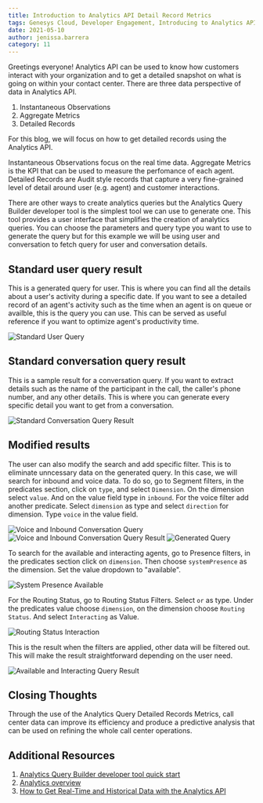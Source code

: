 ```yaml
---
title: Introduction to Analytics API Detail Record Metrics
tags: Genesys Cloud, Developer Engagement, Introducing to Analytics API
date: 2021-05-10
author: jenissa.barrera
category: 11
---
```



Greetings everyone! Analytics API can be used to know how customers interact with your organization and to get a detailed snapshot on what is going on within your contact center. There are three data perspective of data in Analytics API. 

1. Instantaneous Observations
2. Aggregate Metrics
3. Detailed Records

For this blog, we will focus on how to get detailed records using the Analytics API. 

Instantaneous Observations focus on the real time data. Aggregate Metrics is the KPI that can be used to measure the perfomance of each agent. Detailed Records are Audit style records that capture a very fine-grained level of detail around user (e.g. agent) and customer interactions.


There are other ways to create analytics queries but the Analytics Query Builder developer tool is the simplest tool we can use to generate one.  This tool provides a user interface that simplifies the creation of analytics queries. You can choose the parameters and query type you want to use to generate the query but for this example we will be using user and conversation to fetch query for user and conversation details.


## Standard user query result

This is a generated query for user. This is where you can find all the details about a user's activity during a specific date. If you want to see a detailed record of an agent's activity such as the time when an agent is on queue or availble, this is the query you can use. This can be served as useful reference if you want to optimize agent's productivity time.

![Standard User Query](standard-user-query-result.png)

## Standard conversation query result

This is a sample result for a conversation query. If you want to extract details such as the name of the participant in the call, the caller's phone number, and any other details. This is where you can generate every specific detail you want to get from a conversation.

 ![Standard Conversation Query Result](standard-conversation-query-result.png)

## Modified results

The user can also modify the search and add specific filter. This is to eliminate unncessary data on the generated query. In this case, we will search for inbound and voice data. To do so, go to Segment filters, in the predicates section, click on `type`, and select `Dimension`. On the dimension select `value`. And on the value field type in `inbound`. For the voice filter add another predicate. Select `dimension` as type and select `direction` for dimension. Type `voice` in the value field.

![Voice and Inbound Conversation Query](voice-and-inbound-conversation-query.png "Voice and Inbound Conversation Query")
![Voice and Inbound Conversation Query Result](voice-and-inbound-conversation-query-result.png "Voice and Inbound Conversation Query Result")
![Generated Query](generated-query.png "Generated Query")

To search for the available and interacting agents, go to Presence filters, in the predicates section click on `dimension`. Then choose `systemPresence` as the dimension. Set the value dropdown to "available". 

![System Presence Available](system-presence-available.png "Sytem Presence Available")

For the Routing Status, go to Routing Status Filters. Select `or` as type. Under the predicates value choose `dimension`, on the dimension choose `Routing Status`. And select `Interacting` as Value.


![Routing Status Interaction](routing-status-interacting.png "Routing Status Interacting")

This is the result when the filters are applied, other data will be filtered out. This will make the result straightforward depending on the user need.

 ![Available and Interacting Query Result](available-and-interacting-query-result.png "Available and Interacting Query Result")

 ## Closing Thoughts

Through the use of the Analytics Query Detailed Records Metrics, call center data can improve its efficiency and produce a predictive analysis that can be used on refining the whole call center operations.



## Additional Resources

1. [Analytics Query Builder developer tool quick start](/guides/quickstarts/developer-tools-analytics-query)
2. [Analytics overview](/api/rest/v2/analytics/overview.html#data_perspective)
3. [How to Get Real-Time and Historical Data with the Analytics API](https://www.youtube.com/watch?v=K0K70FWOR4U&list=PL4anLPM52HBAGAxapoCL-mVMiI-M0rcXS&index=4)

